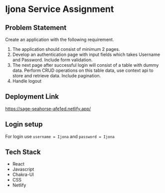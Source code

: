# Ijona Service Assignment

## Problem Statement

Create an application with the following requirement.
1) The application should consist of minimum 2 pages.
2) Develop an authentication page with input fields which takes 
Username and Password. Include form validation.
3) The next page after successful login will consist of a table with 
dummy data. Perform CRUD operations on this table data, use 
context api to store and retrieve data. Include pagination.
4) Handle logout

## Deployment Link
https://sage-seahorse-afe1ed.netlify.app/ 

## Login setup

For login use `username = Ijona` and `password = Ijona`

## Tech Stack

* React
* Javascript
* Chakra-UI
* CSS
* Netlify
